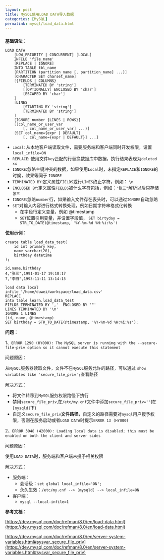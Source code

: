 ```yaml
---
layout: post
title: MySQL使用LOAD DATA导入数据
categories: [MySQL]
permalink: mysql/load_data.html
---
```


### 

**基础语法：**

```mysql
LOAD DATA
    [LOW_PRIORITY | CONCURRENT] [LOCAL]
    INFILE 'file_name'
    [REPLACE | IGNORE]
    INTO TABLE tbl_name
    [PARTITION (partition_name [, partition_name] ...)]
    [CHARACTER SET charset_name]
    [{FIELDS | COLUMNS}
        [TERMINATED BY 'string']
        [[OPTIONALLY] ENCLOSED BY 'char']
        [ESCAPED BY 'char']
    ]
    [LINES
        [STARTING BY 'string']
        [TERMINATED BY 'string']
    ]
    [IGNORE number {LINES | ROWS}]
    [(col_name_or_user_var
        [, col_name_or_user_var] ...)]
    [SET col_name={expr | DEFAULT}
        [, col_name={expr | DEFAULT}] ...]
```



* `Local`: 从本地客户端读取文件，需要服务端和客户端同时开发权限，设置`local_infile=ON`
* `REPLACE`: 使用文件`key`匹配的行替换数据库中数据，执行结果表现为`deleted xx`
* `IGNORE`:忽略主键冲突的数据，如果使用`Local`时，未指定`REPLACE`和`IGNORE`的时候，效果等同于 `IGNORE`
* `TERMINATED BY`:定义属性`FIELDS`或行`LINES`终止字符，例如： `\n`
* `ENCLOSED BY`:定义属性`FIELDS`被什么字符包括，例如：`"张三"`解析以后只存储`张三`
* `IGNORE`:忽略`number`行，如果输入文件存在表头时，可以通过`IGNORE`自动忽略
* `SET`对输入内容进行格式转换处理，例如日期字符串格式化转换
  * 在字段行定义变量，例如 @timestamp
  * `SET`位置引用变量，并设置字段值， `SET birtyday = STR_TO_DATE(@timestamp, '%Y-%m-%d %H:%i:%s')`



**使用示例：** 

```mysql
create table load_data_test(
	id int primary key,
    name varchar(20),
    birthday datetime
);
```



```csv
id,name,birthday
4,"张三",1991-01-17 19:18:17
7,"李四",1993-11-11 13:14:15
```



```mysql
load data local 
infile '/home/duwei/workspace/load_data.csv' 
REPLACE 
into table learn.load_data_test 
FIELDS TERMINATED BY ','  ENCLOSED BY '"'  
LINES TERMINATED BY '\n'  
IGNORE 1 LINES 
(id, name, @timestamp) 
SET birthday = STR_TO_DATE(@timestamp, '%Y-%m-%d %H:%i:%s');
```





**问题：**

1、`ERROR 1290 (HY000): The MySQL server is running with the --secure-file-priv option so it cannot execute this statement`

问题原因：

从`MySQL`服务器读取文件，文件不在`MySQL`服务允许的路径，可以通过 `show variables like 'secure_file_priv';`查看路径



解决方式：

* 将文件转移到`MySQL`服务权限路径下执行
* 禁用`secure_file_priv`,在`/etc/my.cnf`文件中添加`secure_file_priv=''`(在`[mysqld]`下)
* 自定义`secure_file_priv`**文件路径**，自定义的路径需要对`mysql`用户授予权限，否则在服务启动或者`LOAD DATA`时提示`ERROR 13 (HY000)`



2、`ERROR 3948 (42000): Loading local data is disabled; this must be enabled on both the client and server sides`

问题原因：

使用`LOAD DATA`时，服务端和客户端未授予相关权限



解决方式：

* 服务端：
  * 会话级：`set global local_infile='ON';`
  * 永久生效：`/etc/my.cnf --> [mysqld] --> local_infile=ON`
* 客户端：
  * `mysql --local-infile=1`



**参考文档：**

[https://dev.mysql.com/doc/refman/8.0/en/load-data.html](https://dev.mysql.com/doc/refman/8.0/en/load-data.html)

[https://dev.mysql.com/doc/refman/8.0/en/server-system-variables.html#sysvar_secure_file_priv](https://dev.mysql.com/doc/refman/8.0/en/server-system-variables.html#sysvar_secure_file_priv)



